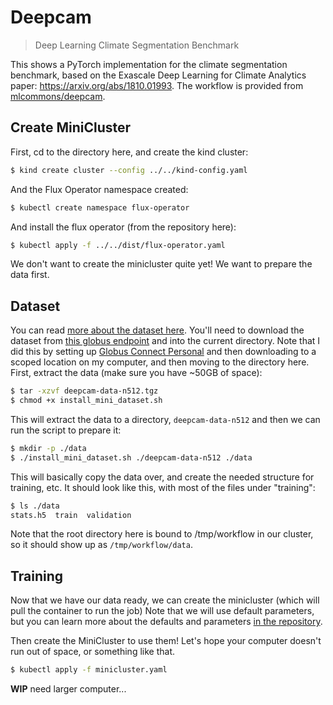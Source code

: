 # Deepcam

> Deep Learning Climate Segmentation Benchmark

This shows a  PyTorch implementation for the climate segmentation benchmark, based on the
Exascale Deep Learning for Climate Analytics paper: https://arxiv.org/abs/1810.01993.
The workflow is provided from [mlcommons/deepcam](https://github.com/mlcommons/hpc/tree/main/deepcam).

## Create MiniCluster

First, cd to the directory here, and create the kind cluster:

```bash
$ kind create cluster --config ../../kind-config.yaml
```

And the Flux Operator namespace created:

```bash
$ kubectl create namespace flux-operator
```

And install the flux operator (from the repository here):

```bash
$ kubectl apply -f ../../dist/flux-operator.yaml
```

We don't want to create the minicluster quite yet! We want to prepare the data first.

## Dataset

You can read [more about the dataset here](https://github.com/mlcommons/hpc/tree/main/deepcam#dataset).
You'll need to download the dataset from [this globus endpoint](https://app.globus.org/file-manager?origin_id=0b226e2c-4de0-11ea-971a-021304b0cca7&origin_path=%2F) and into the current directory.
Note that I did this by setting up [Globus Connect Personal](https://www.globus.org/globus-connect-personal) and
then downloading to a scoped location on my computer, and then moving to the directory here.
First, extract the data (make sure you have ~50GB of space):

```bash
$ tar -xzvf deepcam-data-n512.tgz
$ chmod +x install_mini_dataset.sh
```

This will extract the data to a directory, `deepcam-data-n512` and then we can run the script to prepare it:

```bash
$ mkdir -p ./data
$ ./install_mini_dataset.sh ./deepcam-data-n512 ./data
```

This will basically copy the data over, and create the needed structure for training, etc.
It should look like this, with most of the files under "training":

```bash
$ ls ./data
stats.h5  train  validation
```

Note that the root directory here is bound to /tmp/workflow in our cluster, so it should
show up as `/tmp/workflow/data`.

## Training

Now that we have our data ready, we can create the minicluster (which will pull the container to run the job)
Note that we will use default parameters, but you can learn more about the defaults and parameters
[in the repository](https://github.com/mlcommons/hpc/tree/main/deepcam).

Then create the MiniCluster to use them! Let's hope your computer doesn't run out of space, or something like that.

```bash
$ kubectl apply -f minicluster.yaml
```

**WIP** need larger computer...
